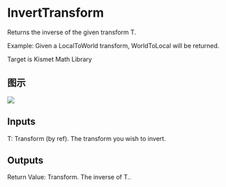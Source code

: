# InvertTransform

Returns the inverse of the given transform T.

Example: Given a LocalToWorld transform, WorldToLocal will be returned.

Target is Kismet Math Library

## 图示

![]($-20221218-19553902.png)

## Inputs

T: Transform (by ref). The transform you wish to invert.  

## Outputs

Return Value: Transform. The inverse of T..

